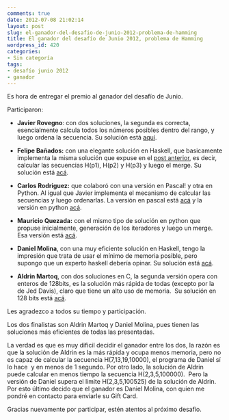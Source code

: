 ```yaml
---
comments: true
date: 2012-07-08 21:02:14
layout: post
slug: el-ganador-del-desafio-de-junio-2012-problema-de-hamming
title: El ganador del desafío de Junio 2012, problema de Hamming
wordpress_id: 420
categories:
- Sin categoría
tags:
- desafío junio 2012
- ganador
---
```


Es hora de entregar el premio al ganador del desafío de Junio.

Participaron:



	
  * **Javier Rovegno**: con dos soluciones, la segunda es correcta, esencialmente calcula todos los números posibles dentro del rango, y luego ordena la secuencia. Su solución está [aquí](https://gist.github.com/2932107).

	
  * **Felipe Bañados:** con una elegante solución en Haskell, que basicamente implementa la misma solución que expuse en el [post anterior](http://www.programando.org/blog/2012/07/respuesta-al-desafio-de-junio-el-problema-de-hamming/), es decir, calcular las secuencias H(p1), H(p2) y H(p3) y luego el merge. Su solución está [acá](http://personales.dcc.uchile.cl/~fbanados/hamming.hs).

	
  * **Carlos Rodriguez:** que colaboró con una versión en Pascal! y otra en Python. Al igual que Javier implementa el mecanismo de calcular las secuencias y luego ordenarlas. La versión en pascal está [acá](http://www.racss.com.ar/racss/descargas/junio2012Integer.zip) y la versión en python [acá](http://www.racss.com.ar/racss/descargas/ham3.py).

	
  * **Mauricio Quezada:** con el mismo tipo de solución en python que propuse inicialmente, generación de los iteradores y luego un merge. Esa versión está [acá](https://gist.github.com/2964088).

	
  * **Daniel Molina**, con una muy eficiente solución en Haskell, tengo la impresión que trata de usar el mínimo de memoria posible, pero supongo que un experto haskell debería opinar. Su solución está [acá](https://github.com/dmw/prjeuler/blob/master/src/hamming.hs).

	
  * **Aldrin Martoq**, con dos soluciones en C, la segunda versión opera con enteros de 128bits, es la solución más rápida de todas (excepto por la de Jed Davis), claro que tiene un alto uso de memoria.  Su solución en 128 bits está [acá](https://github.com/aldrinmartoq/lnds-hamming/blob/master/hamming-128.c).


Les agradezco a todos su tiempo y participación.

Los dos finalistas son Aldrin Martoq y Daniel Molina, pues tienen las soluciones más eficientes de todas las presentadas.

La verdad es que es muy dificil decidir el ganador entre los dos, la razón es que la solución de Aldrin es la más rápida y ocupa menos memoria, pero no es capaz de calcular la secuencia H(7,13,19,10000), el programa de Daniel sí lo hace  y en menos de 1 segundo. Por otro lado, la solución de Aldrin puede calcular en menos tiempo la secuencia H(2,3,5,100000).  Pero la versión de Daniel supera el limite H(2,3,5,100525) de la solución de Aldrin. Por esto último decido que el ganador es Daniel Molina, con quien me pondré en contacto para enviarle su Gift Card.

Gracias nuevamente por participar, estén atentos al próximo desafío.


